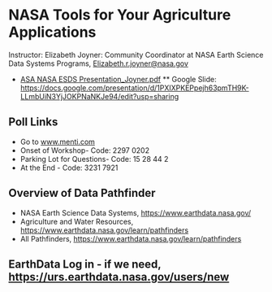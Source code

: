 # NASA Tools for Your Agriculture Applications
Instructor: Elizabeth Joyner: Community Coordinator at NASA Earth Science Data Systems Programs, Elizabeth.r.joyner@nasa.gov

* [ASA NASA ESDS Presentation_Joyner.pdf](https://github.com/gdslab/asa_2022_workshop_nasa_for_ag/files/9944910/ASA.NASA.ESDS.Presentation_Joyner.pdf)
** Google Slide: https://docs.google.com/presentation/d/1PXIXPKEPpejh63pmTH9K-LLmbUiN3YjJOKPNaNKJe94/edit?usp=sharing

## Poll Links
*  Go to www.menti.com
  *  Onset of Workshop- Code: 2297 0202
  *  Parking Lot for Questions- Code: 15 28 44 2
  *  At the End - Code: 3231 7921

## Overview of Data Pathfinder
* NASA Earth Science Data Systems, https://www.earthdata.nasa.gov/
* Agriculture and Water Resources, https://www.earthdata.nasa.gov/learn/pathfinders
* All Pathfinders, https://www.earthdata.nasa.gov/learn/pathfinders

## EarthData Log in - if we need, https://urs.earthdata.nasa.gov/users/new

